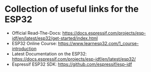 # Collection of useful links for the ESP32

- Official Read-The-Docs: https://docs.espressif.com/projects/esp-idf/en/latest/esp32/get-started/index.html
- ESP32 Online Course: https://www.learnesp32.com/1_course-introduction
- Latest Documentation on the ESP32: https://docs.espressif.com/projects/esp-idf/en/latest/esp32/
- Espressif ESP32 SDK: https://github.com/espressif/esp-idf


